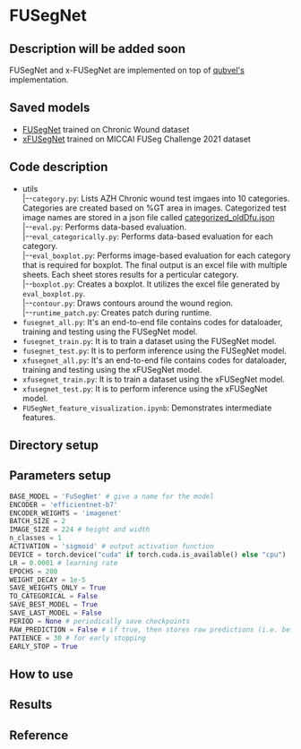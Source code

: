 # FUSegNet

## Description will be added soon

FUSegNet and x-FUSegNet are implemented on top of [qubvel's](https://github.com/qubvel/segmentation_models.pytorch) implementation.  

## Saved models
* [FUSegNet](https://drive.google.com/drive/folders/14HFRiNdeN10NPx7S6Lts4ymidNpjibI2?usp=sharing) trained on Chronic Wound dataset
* [xFUSegNet](https://drive.google.com/drive/folders/18696pUMWWdIOAgOLcXR_hut0ukKPXuV9?usp=sharing) trained on MICCAI FUSeg Challenge 2021 dataset

## Code description

* utils <br>
	|--`category.py`: Lists AZH Chronic wound test imgaes into 10 categories. Categories are created based on %GT area in images. Categorized test image names 	   are stored in a json file called [categorized_oldDfu.json](https://github.com/mrinal054/FUSegNet/blob/main/categorized_oldDfu.json) <br>
	|--`eval.py`: Performs data-based evaluation.<br>
	|--`eval_categorically.py`: Performs data-based evaluation for each category.<br>
	|--`eval_boxplot.py`: Performs image-based evaluation for each category that is required for boxplot. The final output is 
	an excel file with multiple sheets. Each sheet stores results for a perticular category.<br>
	|--`boxplot.py`: Creates a boxplot. It utilizes the excel file generated by `eval_boxplot.py`.<br>
	|--`contour.py`: Draws contours around the wound region.<br>
	|--`runtime_patch.py`: Creates patch during runtime. <br>
* `fusegnet_all.py`: It's an end-to-end file contains codes for dataloader, training and testing using the FUSegNet model.
* `fusegnet_train.py`: It is to train a dataset using the FUSegNet model.
* `fusegnet_test.py`: It is to perform inference using the FUSegNet model.
* `xfusegnet_all.py`: It's an end-to-end file contains codes for dataloader, training and testing using the xFUSegNet model.
* `xfusegnet_train.py`: It is to train a dataset using the xFUSegNet model.
* `xfusegnet_test.py`: It is to perform inference using the xFUSegNet model.
* `FUSegNet_feature_visualization.ipynb`: Demonstrates intermediate features.


## Directory setup

## Parameters setup

```python
BASE_MODEL = 'FuSegNet' # give a name for the model
ENCODER = 'efficientnet-b7'
ENCODER_WEIGHTS = 'imagenet'
BATCH_SIZE = 2 
IMAGE_SIZE = 224 # height and width
n_classes = 1 
ACTIVATION = 'sigmoid' # output activation function
DEVICE = torch.device("cuda" if torch.cuda.is_available() else "cpu")
LR = 0.0001 # learning rate
EPOCHS = 200
WEIGHT_DECAY = 1e-5
SAVE_WEIGHTS_ONLY = True
TO_CATEGORICAL = False
SAVE_BEST_MODEL = True
SAVE_LAST_MODEL = False
PERIOD = None # periodically save checkpoints
RAW_PREDICTION = False # if true, then stores raw predictions (i.e. before applying threshold)
PATIENCE = 30 # for early stopping
EARLY_STOP = True
```

## How to use

## Results

## Reference
